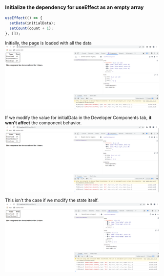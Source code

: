 ### Initialize the dependency for useEffect as an empty array

```js
useEffect(() => {
  setData(initialData);
  setCount(count + 1);
}, []);
```

Initially, the page is loaded with all the data
![Initial loading print-screen](1_InitialResult.png)

If we modify the value for initialData in the Developer Components tab, **it won't affect** the component behavior.
![Modify props values print-screen](2_ModifyProp.png)

This isn't the case if we modify the state itself.
![Modify state values print-screen](3_ModifyState.png)
